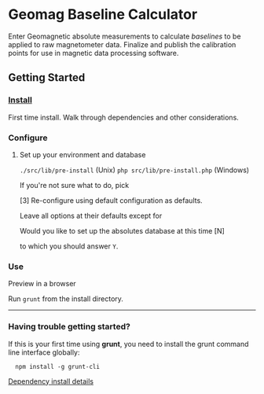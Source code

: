 Geomag Baseline Calculator
==========================

Enter Geomagnetic absolute measurements to calculate *baselines* to be applied
to raw magnetometer data. Finalize and publish the calibration points for use
in magnetic data processing software.

## Getting Started ##

### [Install](readme_dependency_install.md) ###
First time install. Walk through dependencies and other considerations.

### Configure ###

1. Set up your environment and database

    `./src/lib/pre-install` (Unix) `php src/lib/pre-install.php` (Windows)

    If you're not sure what to do, pick

      [3] Re-configure using default configuration as defaults.

    Leave all options at their defaults except for

      Would you like to set up the absolutes database at this time [N]

    to which you should answer `Y`.

### Use ###
Preview in a browser

Run `grunt` from the install directory.

---
### Having trouble getting started? ###

If this is your first time using **grunt**, you need to install the grunt
command line interface globally:

      npm install -g grunt-cli

[Dependency install details](readme_dependency_install.md)
